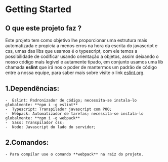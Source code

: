 # Getting Started

## O que este projeto faz ?

Este projeto tem como objetivo lhe proporcionar uma estrutura mais automatizada e propicia a menos erros na hora da escrita do javascript e css, umas das libs que usamos é o typescript, com ele temos a possibilidade de codificar usando orientação a objetos, assim deixando o nosso código mais legivel e autamente tipado, em conjunto usamos uma lib chamada **eslint** que irá nos o poder de mantermos um padrão de código entre a nossa equipe, para saber mais sobre visite o link [eslint.org](https://eslint.org/docs/about/).    

## 1.Dependências:
	
	-  Eslint: Padronizador de código; necessita-se instala-lo globalmente: **npm i -g eslint**   	
	-  Typescript: Transpilador javascript com POO;
	-  Webpack: Automatizador de tarefas; necessita-se instala-lo globalmente: **npm i -g webpack**
	-  Sass: Transpilador css;
	-  Node: Javascript do lado do servidor;

## 2.Comandos:

    - Para compilar use o comando **webpack** na raiz do projeto.